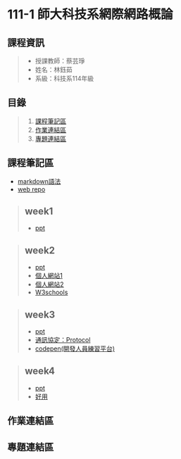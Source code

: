 # 111-1 師大科技系網際網路概論
## 課程資訊
> + 授課教師：蔡芸琤
> + 姓名：林鈺茹
> + 系級：科技系114年級
## 目錄
> 1. [課程筆記區](https://github.com/Lindergithub/Web/edit/main/README.md#%E8%AA%B2%E7%A8%8B%E7%AD%86%E8%A8%98%E5%8D%80)
> 2. [作業連結區](https://github.com/Lindergithub/Web#%E4%BD%9C%E6%A5%AD%E9%80%A3%E7%B5%90%E5%8D%80)
> 3. [專題連結區](https://github.com/Lindergithub/Web/edit/main/README.md#%E5%B0%88%E9%A1%8C%E9%80%A3%E7%B5%90%E5%8D%80)
## 課程筆記區
+ [markdown語法](https://github.com/othree/markdown-syntax-zhtw/blob/master/syntax.md#blockquote)
+ [web repo](https://docs.google.com/spreadsheets/d/1S_Xopj7dOXERInd95NIaY_GwEF8_9jK3B86ha7O20f8/edit#gid=884569307)
> ## week1 
> + [ppt](https://docs.google.com/presentation/d/e/2PACX-1vQeq6j0QLtkRYz4qBJMG4KOC34eEWbWHJlhfWm4eaZqg_PfCynecuaul_2zMMc_7muZ5qFQFI_MAc3z/pub?start=false&loop=false&delayms=3000&slide=id.p)
 
> ## week2 
> + [ppt](https://docs.google.com/presentation/d/e/2PACX-1vTDvYn3QV46gLMrZyRTLcVC_ZLSExGKp2NKSmynOjCl1TkSpo3l3objKNUJzvgniLzss6jtdrtxsPf4/pub?start=false&loop=false&delayms=3000&slide=id.p)
> + [個人網站1](https://lindergithub.github.io/Web/page1/)
> + [個人網站2](https://lindergithub.github.io/Web/page2/)
> + [W3schools](https://www.w3schools.com/html/default.asp)

> ## week3
> + [ppt](https://docs.google.com/presentation/d/e/2PACX-1vSZo61VUAGVMwmapSMd-GN0wBLRQyTf943MTnphSZR-33nG1cN6LToABqfef0JRq9yZYs-TRp_3zFE9/pub?start=false&loop=false&delayms=3000&slide=id.p)
> + [通訊協定：Protocol](http://www.tsnien.idv.tw/Network_WebBook/chap1/1-4%20%E4%BD%95%E8%AC%82%E9%80%9A%E8%A8%8A%E5%8D%94%E5%AE%9A%EF%BC%9F.html)
> + [codepen(開發人員練習平台)](https://codepen.io/)

> ## week4
> + [ppt](https://docs.google.com/presentation/d/e/2PACX-1vRzFbbpzLWLBeQLZibkd6VS3W5pjD9WhoEZd-EQav7x_2bh8nQs3owQPv0Ej-oqlCXYWy4RufLkMicY/pub?start=false&loop=false&delayms=3000&slide=id.p)
> + [好用](https://www.google.com/url?q=https://bird23074035.medium.com/node-js-%25E8%25B5%25B7%25E6%2589%258B%25E5%25BC%258F-%25E8%2587%25AA%25E6%259E%25B6%25E4%25B8%2580%25E5%2580%258B-web-server-9672f29a6102&sa=D&source=editors&ust=1664251033893601&usg=AOvVaw1GgVc5_QIC7cHdaVcjes_p)

## 作業連結區
## 專題連結區
